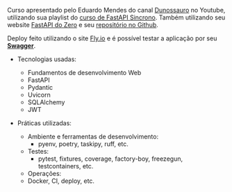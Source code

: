 Curso apresentado pelo Eduardo Mendes do canal [Dunossauro](https://www.youtube.com/@Dunossauro) no Youtube, utilizando sua playlist do [curso de FastAPI Sincrono](https://www.youtube.com/watch?v=QShMRcicxnE&list=PLOQgLBuj2-3IuFbt-wJw2p2NiV9WTRzIP).
Também utilizando seu website [FastAPI do Zero](https://fastapidozero.dunossauro.com/) e seu [repositório no Github](https://github.com/dunossauro/fastapi-do-zero).

Deploy feito utilizando o site [Fly.io](Fly.io) e é possível testar a aplicação por seu <strong>[Swagger](https://fastapi-course-ancient-snowflake-6126.fly.dev/docs)</strong>.    

* Tecnologias usadas:
  - Fundamentos de desenvolvimento Web
  - FastAPI
  - Pydantic
  - Uvicorn
  - SQLAlchemy
  - JWT

 * Práticas utilizadas:
   - Ambiente e ferramentas de desenvolvimento:
     - pyenv, poetry, taskipy, ruff, etc.
   - Testes:
     - pytest, fixtures, coverage, factory-boy, freezegun, testcontainers, etc.
   - Operações:
    - Docker, CI, deploy, etc.
